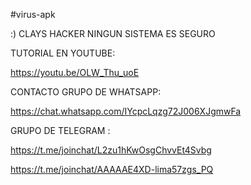 #virus-apk

:) CLAYS HACKER 
NINGUN SISTEMA ES SEGURO  

TUTORIAL EN YOUTUBE:


https://youtu.be/OLW_Thu_uoE 

CONTACTO
GRUPO DE WHATSAPP:

https://chat.whatsapp.com/IYcpcLqzg72J006XJgmwFa

GRUPO DE TELEGRAM :

https://t.me/joinchat/L2zu1hKwOsgChvvEt4Svbg 

https://t.me/joinchat/AAAAAE4XD-lima57zgs_PQ
